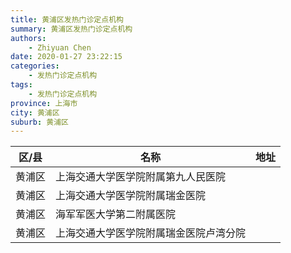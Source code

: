 ```yaml
---
title: 黄浦区发热门诊定点机构
summary: 黄浦区发热门诊定点机构
authors: 
    - Zhiyuan Chen
date: 2020-01-27 23:22:15
categories: 
    - 发热门诊定点机构
tags: 
    - 发热门诊定点机构
province: 上海市
city: 黄浦区
suburb: 黄浦区
---
```


|  区/县  |  名称  |  地址  |
|------|-------|------|
|  黄浦区  |  上海交通大学医学院附属第九人民医院  |    
|  黄浦区  |  上海交通大学医学院附属瑞金医院  |    
|  黄浦区  |  海军军医大学第二附属医院  |    
|  黄浦区  |  上海交通大学医学院附属瑞金医院卢湾分院  |    


